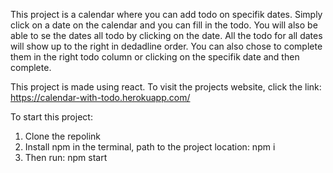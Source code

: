 This project is a calendar where you can add todo on specifik dates. 
Simply click on a date on the calendar and you can fill in the todo. 
You will also be able to se the dates all todo by clicking on the date. 
All the todo for all dates will show up to the right in dedadline order.
You can also chose to complete them in the right todo column or clicking on the specifik date and then complete.

This project is made using react. 
To visit the projects website, click the link: 
https://calendar-with-todo.herokuapp.com/ 

To start this project:

1. Clone the repolink
2. Install npm in the terminal, path to the project location: npm i
3. Then run: npm start
